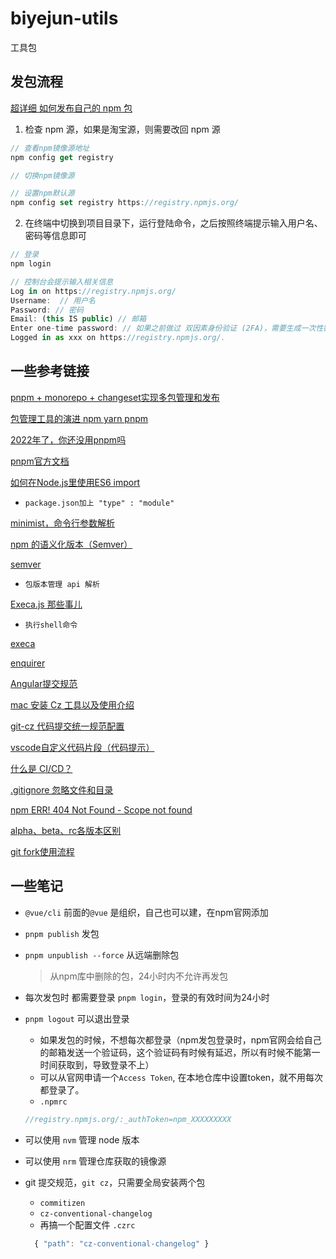 # biyejun-utils

工具包

## 发包流程

[超详细 如何发布自己的 npm 包](https://juejin.cn/post/7039140144250617887
)

1. 检查 npm 源，如果是淘宝源，则需要改回 npm 源


```js
// 查看npm镜像源地址
npm config get registry

// 切换npm镜像源

// 设置npm默认源
npm config set registry https://registry.npmjs.org/
```

2. 在终端中切换到项目目录下，运行登陆命令，之后按照终端提示输入用户名、密码等信息即可

```js
// 登录
npm login

// 控制台会提示输入相关信息
Log in on https://registry.npmjs.org/
Username:  // 用户名
Password: // 密码
Email: (this IS public) // 邮箱
Enter one-time password: // 如果之前做过 双因素身份验证 (2FA)，需要生成一次性密钥
Logged in as xxx on https://registry.npmjs.org/.

```

## 一些参考链接

[pnpm + monorepo + changeset实现多包管理和发布](https://juejin.cn/post/7181720787400228925)

[包管理工具的演进 npm yarn pnpm
](https://zhuanlan.zhihu.com/p/582229306?utm_id=0)

[2022年了，你还没用pnpm吗](https://juejin.cn/post/7124142007659790372)

[pnpm官方文档](https://pnpm.io/zh/)

[如何在Node.js里使用ES6 import](https://www.lema.fun/post/how-to-use-es6-import-in-nodejs--5hombt7ua)
- `package.json加上 "type" : "module"`

[minimist，命令行参数解析](https://segmentfault.com/a/1190000012843641?sort=newest
)

[npm 的语义化版本（Semver）](https://blog.csdn.net/Seasons_in_your_sun/article/details/129774803
)

[semver](https://www.npmjs.com/package/semver)
- `包版本管理 api 解析`

[Execa.js 那些事儿](https://frontend.devrank.cn/traffic-information/7208208239786264631)
- `执行shell命令`

[execa](https://www.npmjs.com/package/execa)

[enquirer](https://www.npmjs.com/package/enquirer)

[Angular提交规范](https://zjdoc-gitguide.readthedocs.io/zh_CN/latest/message/angular-commit.html)

[mac 安装 Cz 工具以及使用介绍](https://ld246.com/article/1567587389729)

[git-cz 代码提交统一规范配置](https://www.cnblogs.com/amnesia999/p/17310137.html)

[vscode自定义代码片段（代码提示）](https://blog.csdn.net/cainiaoyihao_/article/details/115492570)

[什么是 CI/CD？](https://www.redhat.com/zh/topics/devops/what-is-ci-cd#:~:text=CI%2FCD%20%E6%98%AF%E4%B8%80%E7%A7%8D,%EF%BC%9A%E2%80%9C%E9%9B%86%E6%88%90%E5%9C%B0%E7%8B%B1%E2%80%9D%EF%BC%89%E3%80%82)

[.gitignore 忽略文件和目录](https://www.itqaq.com/index/211.html)

[npm ERR! 404 Not Found - Scope not found](https://www.cnblogs.com/shanejix/p/15652257.html)

[alpha、beta、rc各版本区别](https://www.jianshu.com/p/a812d2d2c5c8)

[git fork使用流程](https://blog.csdn.net/qq_36412715/article/details/122121445)


## 一些笔记

* `@vue/cli` 前面的`@vue` 是组织，自己也可以建，在npm官网添加

* `pnpm publish` 发包

* `pnpm unpublish --force` 从远端删除包

  > 从npm库中删除的包，24小时内不允许再发包

* 每次发包时 都需要登录 `pnpm login`，登录的有效时间为24小时

* `pnpm logout` 可以退出登录

  * 如果发包的时候，不想每次都登录（npm发包登录时，npm官网会给自己的邮箱发送一个验证码，这个验证码有时候有延迟，所以有时候不能第一时间获取到，导致登录不上）
  * 可以从官网申请一个`Access Token`, 在本地仓库中设置token，就不用每次都登录了。
  * `.npmrc`

  ```js
  //registry.npmjs.org/:_authToken=npm_XXXXXXXXX
  ```

* 可以使用 `nvm` 管理 node 版本

* 可以使用 `nrm` 管理仓库获取的镜像源

* git 提交规范，`git cz`，只需要全局安装两个包
  * `commitizen`
  * `cz-conventional-changelog`
  * 再搞一个配置文件 `.czrc`
  ```js
    { "path": "cz-conventional-changelog" }
  ```


